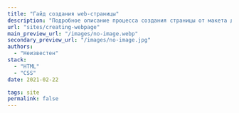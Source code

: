 ```yaml
---
title: "Гайд создания web-страницы"
description: "Подробное описание процесса создания страницы от макета до вестки и стилей"
url: "sites/creating-webpage"
main_preview_url: "/images/no-image.webp"
secondary_preview_url: "/images/no-image.jpg"
authors:
  - "Неизвестен"
stack:
  - "HTML"
  - "CSS"
date: 2021-02-22

tags: site
permalink: false
---
```

